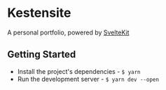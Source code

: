 # Kestensite

A personal portfolio, powered by [SvelteKit](https://kit.svelte.dev/)

## Getting Started

- Install the project's dependencies - `$ yarn`
- Run the development server - `$ yarn dev --open`
